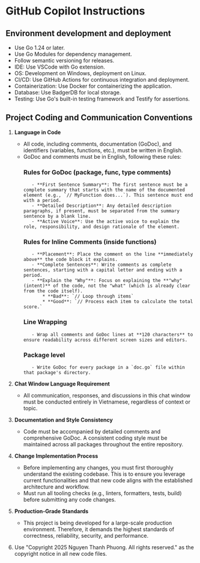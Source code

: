# GitHub Copilot Instructions

## Environment development and deployment
   - Use Go 1.24 or later.
   - Use Go Modules for dependency management.
   - Follow semantic versioning for releases.
   - IDE: Use VSCode with Go extension.
   - OS: Development on Windows, deployment on Linux.
   - CI/CD: Use GitHub Actions for continuous integration and deployment.
   - Containerization: Use Docker for containerizing the application.
   - Database: Use BadgerDB for local storage.
   - Testing: Use Go's built-in testing framework and Testify for assertions.

## Project Coding and Communication Conventions
1. **Language in Code**
   - All code, including comments, documentation (GoDoc), and identifiers (variables, functions, etc.), must be written in English.
   - GoDoc and comments must be in English, following these rules:
        ### Rules for GoDoc (package, func, type comments)
            - **First Sentence Summary**: The first sentence must be a complete summary that starts with the name of the documented element (e.g., `// MyFunction does...`). This sentence must end with a period.
            - **Detailed Description**: Any detailed description paragraphs, if present, must be separated from the summary sentence by a blank line.
            - **Active Voice**: Use the active voice to explain the role, responsibility, and design rationale of the element.

        ### Rules for Inline Comments (inside functions)
            - **Placement**: Place the comment on the line **immediately above** the code block it explains.
            - **Complete Sentences**: Write comments as complete sentences, starting with a capital letter and ending with a period.
            - **Explain the "Why"**: Focus on explaining the **"why" (intent)** of the code, not the "what" (which is already clear from the code itself).
                * **Bad**: `// Loop through items`
                * **Good**: `// Process each item to calculate the total score.`

        ### Line Wrapping
            - Wrap all comments and GoDoc lines at **120 characters** to ensure readability across different screen sizes and editors.

        ### Package level
            - Write GoDoc for every package in a `doc.go` file within that package's directory.

2. **Chat Window Language Requirement**
    - All communication, responses, and discussions in this chat window must be conducted entirely in Vietnamese, regardless of context or topic.

3. **Documentation and Style Consistency**
    - Code must be accompanied by detailed comments and comprehensive GoDoc. A consistent coding style must be maintained across all packages throughout the entire repository.

4. **Change Implementation Process**
    - Before implementing any changes, you must first thoroughly understand the existing codebase. This is to ensure you leverage current functionalities and that new code aligns with the established architecture and workflow.
    - Must run all tooling checks (e.g., linters, formatters, tests, build) before submitting any code changes.

5. **Production-Grade Standards**
    - This project is being developed for a large-scale production environment. Therefore, it demands the highest standards of correctness, reliability, security, and performance.

6. Use "Copyright 2025 Nguyen Thanh Phuong. All rights reserved." as the copyright notice in all new code files.